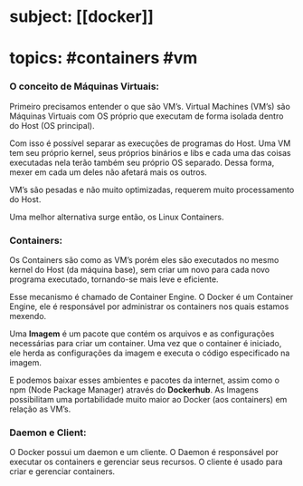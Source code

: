 # subject: [[docker]]
# topics: #containers #vm 
### O conceito de Máquinas Virtuais:

Primeiro precisamos entender o que são VM’s. Virtual Machines (VM’s) são Máquinas Virtuais com OS próprio que executam de forma isolada dentro do Host (OS principal).

Com isso é possível separar as execuções de programas do Host. Uma VM tem seu próprio kernel, seus próprios binários e libs e cada uma das coisas executadas nela terão também seu próprio OS separado. Dessa forma, mexer em cada um deles não afetará mais os outros.

VM’s são pesadas e não muito optimizadas, requerem muito processamento do Host.

Uma melhor alternativa surge então, os Linux Containers.

### Containers:

Os Containers são como as VM’s porém eles são executados no mesmo kernel do Host (da máquina base), sem criar um novo para cada novo programa executado, tornando-se mais leve e eficiente.

Esse mecanismo é chamado de Container Engine. O Docker é um Container Engine, ele é responsável por administrar os containers nos quais estamos mexendo.

Uma **Imagem** é um pacote que contém os arquivos e as configurações necessárias para criar um container. Uma vez que o container é iniciado, ele herda as configurações da imagem e executa o código especificado na imagem.

E podemos baixar esses ambientes e pacotes da internet, assim como o npm (Node Package Manager) através do **Dockerhub**. As Imagens possibilitam uma portabilidade muito maior ao Docker (aos containers) em relação as VM’s.

### Daemon e Client:

O Docker possui um daemon e um cliente. O Daemon é responsável por executar os containers e gerenciar seus recursos. O cliente é usado para criar e gerenciar containers.